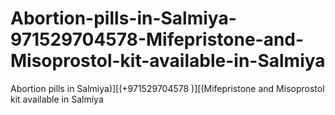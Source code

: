# Abortion-pills-in-Salmiya-971529704578-Mifepristone-and-Misoprostol-kit-available-in-Salmiya
Abortion pills in Salmiya)][(+971529704578 )][(Mifepristone and Misoprostol kit available in Salmiya
